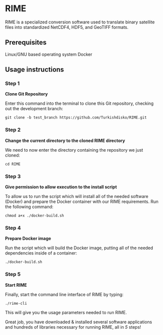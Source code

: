 # RIME
RIME is a specialized conversion software used to translate binary satellite files into standardized NetCDF4, HDF5, and GeoTIFF formats.
## Prerequisites
Linux/GNU based operating system
Docker

## Usage instructions
### Step 1
**Clone Git Repository**

Enter this command into the terminal to clone this Git repository, checking out the development branch:

`git clone -b test_branch https://github.com/Turkishdisko/RIME.git`

### Step 2
**Change the current directory to the cloned RIME directory**

We need to now enter the directory containing the repository we just cloned:

`cd RIME`

### Step 3
**Give permission to allow execution to the install script**

To allow us to run the script which will install all of the needed software (Docker) and prepare the Docker container with our RIME requirements.  Run the following command:

`chmod a+x ./docker-build.sh`

### Step 4
**Prepare Docker image**

Run the script which will build the Docker image, putting all of the needed dependencies inside of a container:

`./docker-build.sh`

### Step 5
**Start RIME**

Finally, start the command line interface of RIME by typing:

`./rime-cli`

This will give you the usage parameters needed to run RIME.

Great job, you have downloaded & installed several software applications and hundreds of libraries necessary for running RIME, all in _5_ steps!
